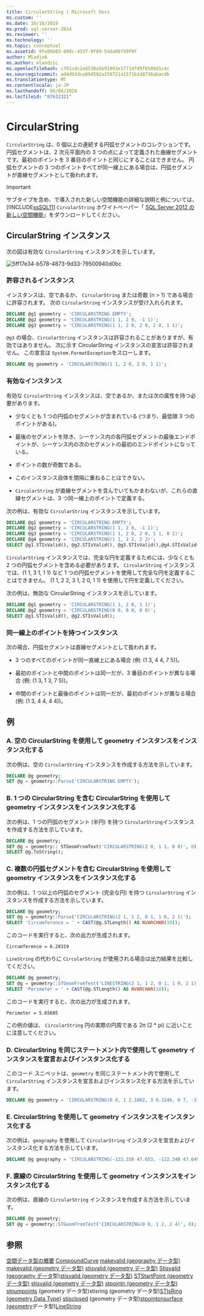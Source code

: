 ```yaml
---
title: CircularString | Microsoft Docs
ms.custom: ''
ms.date: 10/18/2019
ms.prod: sql-server-2014
ms.reviewer: ''
ms.technology: ''
ms.topic: conceptual
ms.assetid: 9fe06b03-d98c-4337-9f89-54da98f49f9f
author: MladjoA
ms.author: mlandzic
ms.openlocfilehash: c701cdc2e8538a5b91093e17714fd9f6508d1c4c
ms.sourcegitcommit: ad4d92dce894592a259721a1571b1d8736abacdb
ms.translationtype: MT
ms.contentlocale: ja-JP
ms.lasthandoff: 08/04/2020
ms.locfileid: "87632321"
---
```

# <a name="circularstring"></a>CircularString
  `CircularString` は、0 個以上の連続する円弧セグメントのコレクションです。 円弧セグメントは、2 次元平面内の 3 つの点によって定義された曲線セグメントです。最初のポイントを 3 番目のポイントと同じにすることはできません。 円弧セグメントの 3 つのポイントすべてが同一線上にある場合は、円弧セグメントが直線セグメントとして扱われます。

> [!IMPORTANT]
>  サブタイプを含め、で導入された新しい空間機能の詳細な説明と例については、 [!INCLUDE[ssSQL11](../../includes/sssql11-md.md)] `CircularString` ホワイトペーパー「 [SQL Server 2012 の新しい空間機能](https://go.microsoft.com/fwlink/?LinkId=226407)」をダウンロードしてください。

## <a name="circularstring-instances"></a>CircularString インスタンス
 次の図は有効な `CircularString` インスタンスを示しています。

 ![](../../database-engine/media/5ff17e34-b578-4873-9d33-79500940d0bc.png "5ff17e34-b578-4873-9d33-79500940d0bc")

### <a name="accepted-instances"></a>許容されるインスタンス
 インスタンスは、空であるか、 `CircularString` または奇数 (n > 1) である場合に許容されます。 次の `CircularString` インスタンスが受け入れられます。

```sql
DECLARE @g1 geometry = 'CIRCULARSTRING EMPTY';
DECLARE @g2 geometry = 'CIRCULARSTRING(1 1, 2 0, -1 1)';
DECLARE @g3 geometry = 'CIRCULARSTRING(1 1, 2 0, 2 0, 2 0, 1 1)';
```

 `@g3` の場合、`CircularString` インスタンスは許容されることがありますが、有効ではありません。 次に示す CircularString インスタンスの宣言は許容されません。 この宣言は `System.FormatException`をスローします。

```sql
DECLARE @g geometry = 'CIRCULARSTRING(1 1, 2 0, 2 0, 1 1)';
```

### <a name="valid-instances"></a>有効なインスタンス
 有効な `CircularString` インスタンスは、空であるか、または次の属性を持つ必要があります。

-   少なくとも 1 つの円弧のセグメントが含まれている (つまり、最低限 3 つのポイントがある)。

-   最後のセグメントを除き、シーケンス内の各円弧セグメントの最後エンドポイントが、シーケンス内の次のセグメントの最初のエンドポイントになっている。

-   ポイントの数が奇数である。

-   このインスタンス自体を間隔に重ねることはできない。

-   `CircularString` が直線セグメントを含んでいてもかまわないが、これらの直線セグメントは、3 つ同一線上のポイントで定義する。

 次の例は、有効な `CircularString` インスタンスを示しています。

```sql
DECLARE @g1 geometry = 'CIRCULARSTRING EMPTY';
DECLARE @g2 geometry = 'CIRCULARSTRING(1 1, 2 0, -1 1)';
DECLARE @g3 geometry = 'CIRCULARSTRING(1 1, 2 0, 2 0, 1 1, 0 1)';
DECLARE @g4 geometry = 'CIRCULARSTRING(1 1, 2 2, 2 2)';
SELECT @g1.STIsValid(), @g2.STIsValid(), @g3.STIsValid(),@g4.STIsValid();
```

 `CircularString` インスタンスでは、完全な円を定義するためには、少なくとも 2 つの円弧セグメントを含める必要があります。 `CircularString` インスタンスでは、(1 1, 3 1, 1 1) など 1 つの円弧セグメントを使用して完全な円を定義することはできません。 (1 1, 2 2, 3 1, 2 0, 1 1) を使用して円を定義してください。

 次の例は、無効な CircularString インスタンスを示しています。

```sql
DECLARE @g1 geometry = 'CIRCULARSTRING(1 1, 2 0, 1 1)';
DECLARE @g2 geometry = 'CIRCULARSTRING(0 0, 0 0, 0 0)';
SELECT @g1.STIsValid(), @g2.STIsValid();
```

### <a name="instances-with-collinear-points"></a>同一線上のポイントを持つインスタンス
 次の場合、円弧セグメントは直線セグメントとして扱われます。

-   3 つのすべてのポイントが同一直線上にある場合 (例: (1 3, 4 4, 7 5))。

-   最初のポイントと中間のポイントは同一だが、3 番目のポイントが異なる場合 (例: (1 3, 1 3, 7 5))。

-   中間のポイントと最後のポイントは同一だが、最初のポイントが異なる場合 (例: (1 3, 4 4, 4 4))。

## <a name="examples"></a>例

### <a name="a-instantiating-a-geometry-instance-with-an-empty-circularstring"></a>A. 空の CircularString を使用して geometry インスタンスをインスタンス化する
 次の例は、空の `CircularString` インスタンスを作成する方法を示しています。

```sql
DECLARE @g geometry;
SET @g = geometry::Parse('CIRCULARSTRING EMPTY');
```

### <a name="b-instantiating-a-geometry-instance-using-a-circularstring-with-one-circular-arc-segment"></a>B. 1 つの CircularString を含む CircularString を使用して geometry インスタンスをインスタンス化する
 次の例は、1 つの円弧のセグメント (半円) を持つ `CircularString`インスタンスを作成する方法を示しています。

```sql
DECLARE @g geometry;
SET @g = geometry:: STGeomFromText('CIRCULARSTRING(2 0, 1 1, 0 0)', 0);
SELECT @g.ToString();
```

### <a name="c-instantiating-a-geometry-instance-using-a-circularstring-with-multiple-circular-arc-segments"></a>C. 複数の円弧セグメントを含む CircularString を使用して geometry インスタンスをインスタンス化する
 次の例は、1 つ以上の円弧のセグメント (完全な円) を持つ `CircularString` インスタンスを作成する方法を示しています。

```sql
DECLARE @g geometry;
SET @g = geometry::Parse('CIRCULARSTRING(2 1, 1 2, 0 1, 1 0, 2 1)');
SELECT 'Circumference = ' + CAST(@g.STLength() AS NVARCHAR(10));  
```

 このコードを実行すると、次の出力が生成されます。

```
Circumference = 6.28319
```

 `LineString` の代わりに `CircularString` が使用される場合は出力結果を比較してください。

```sql
DECLARE @g geometry;
SET @g = geometry::STGeomFromText('LINESTRING(2 1, 1 2, 0 1, 1 0, 2 1)', 0);
SELECT 'Perimeter = ' + CAST(@g.STLength() AS NVARCHAR(10));
```

 このコードを実行すると、次の出力が生成されます。

```
Perimeter = 5.65685
```

 この例の値は、 `CircularString` 円の実際の円周である 2&#x03c0; (2 * pi) に近いことに注意してください。

### <a name="d-declaring-and-instantiating-a-geometry-instance-with-a-circularstring-in-the-same-statement"></a>D. CircularString を同じステートメント内で使用して geometry インスタンスを宣言およびインスタンス化する
 このコード スニペットは、`geometry` を同じステートメント内で使用して `CircularString` インスタンスを宣言およびインスタンス化する方法を示しています。

```sql
DECLARE @g geometry = 'CIRCULARSTRING(0 0, 1 2.1082, 3 6.3246, 0 7, -3 6.3246, -1 2.1082, 0 0)';
```

### <a name="e-instantiating-a-geography-instance-with-a-circularstring"></a>E. CircularString を使用して geometry インスタンスをインスタンス化する
 次の例は、`geography` を使用して `CircularString` インスタンスを宣言およびインスタンス化する方法を示しています。

```sql
DECLARE @g geography = 'CIRCULARSTRING(-122.358 47.653, -122.348 47.649, -122.348 47.658, -122.358 47.658, -122.358 47.653)';
```

### <a name="f-instantiating-a-geometry-instance-with-a-circularstring-that-is-a-straight-line"></a>F. 直線の CircularString を使用して geometry インスタンスをインスタンス化する
 次の例は、直線の `CircularString` インスタンスを作成する方法を示しています。

```sql
DECLARE @g geometry;
SET @g = geometry::STGeomFromText('CIRCULARSTRING(0 0, 1 2, 2 4)', 0);
```

## <a name="see-also"></a>参照
 [空間データ型の概要](spatial-data-types-overview.md) [CompoundCurve](compoundcurve.md) [makevalid &#40;geography データ型&#41;](/sql/t-sql/spatial-geography/makevalid-geography-data-type) [makevalid &#40;geometry データ型&#41;](/sql/t-sql/spatial-geometry/makevalid-geometry-data-type) [stisvalid &#40;geometry データ型&#41;](/sql/t-sql/spatial-geometry/stisvalid-geometry-data-type) [Stisvalid &#40;geography データ](/sql/t-sql/spatial-geography/stisvalid-geography-data-type)型&#41;[stisvalid &#40;geometry データ型&#41;](/sql/t-sql/spatial-geometry/stlength-geometry-data-type) [STStartPoint &#40;geometry データ型&#41;](/sql/t-sql/spatial-geometry/ststartpoint-geometry-data-type) [stisvalid &#40;geometry データ型&#41;](/sql/t-sql/spatial-geometry/stendpoint-geometry-data-type) [stpointn &#40;geometry データ型&#41;](/sql/t-sql/spatial-geometry/stpointn-geometry-data-type) [stnumpoints](/sql/t-sql/spatial-geometry/stnumpoints-geometry-data-type) &#40;geometry データ型&#41;stisring &#40;geometry データ型&#41;[STIsRing &#40;geometry Data Type&#41;](/sql/t-sql/spatial-geometry/stisring-geometry-data-type) [stisclosed](/sql/t-sql/spatial-geometry/stisclosed-geometry-data-type) &#40;geometry データ型&#41;[stpointonsurface &#40;geometry](/sql/t-sql/spatial-geometry/stpointonsurface-geometry-data-type)データ型&#41;[LineString](linestring.md)


